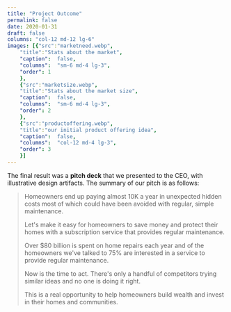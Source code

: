 ```yaml
---
title: "Project Outcome"
permalink: false
date: 2020-01-31
draft: false
columns: "col-12 md-12 lg-6"
images: [{"src":"marketneed.webp",
    "title":"Stats about the market",
    "caption":  false,
    "columns":  "sm-6 md-4 lg-3",
    "order": 1
    },
    {"src":"marketsize.webp",
    "title":"Stats about the market size",
    "caption":  false,
    "columns":  "sm-6 md-4 lg-3",
    "order": 2
    },
    {"src":"productoffering.webp",
    "title":"our initial product offering idea",
    "caption":  false,
    "columns":  "col-12 md-4 lg-3",
    "order": 3
    }]
---
```

The final result was a **pitch deck** that we presented to the CEO, with illustrative design artifacts. The summary of our pitch is as follows:
> Homeowners end up paying almost 10K a year in unexpected hidden costs most of which could have been avoided with regular, simple maintenance.
> 
> Let's make it easy for homeowners to save money and protect their homes with a subscription service that provides regular maintenance.
> 
>Over $80 billion is spent on home repairs each year and of the homeowners we've talked to 75% are interested in a service to provide regular maintenance.
> 
>Now is the time to act. There's only a handful of competitors trying similar ideas and no one is doing it right.
> 
>This is a real opportunity to help homeowners build wealth and invest in their  homes and communities.